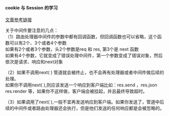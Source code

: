 #### cookie 与 Session 的学习  
[文章参考链接](http://www.ituring.com.cn/tupubarticle/3530)  

关于中间件要注意的几点：  
（1）路由处理器中间件的参数中都有回调函数，但回调函数也可以省略，这个函数可以有2个、3个或者4个参数  
         如果有2个或者3个参数，头2个参数是req 和 res, 第3个是 next 函数  
         如果有4个参数，它就变成了错误处理中间件，第一个参数变成了错误对象，然后依次是请求、响应和next对象  

（2）如果不调用next( ) 管道就会被终止，也不会再有处理器或者中间件做后续的处理。  
  如果你不调用next( ),则应该发送一个响应到客户端比如：res.send ，res.json  res.render 等，如果你不这样做，客户端会被挂起，并且最终导致超时。  

（3）如果调用了next( ),一般不宜再发送响应到客户端。如果你发送了，管道中后续的中间件或者路由处理器还会执行，但是他们发送的任何响应都是会被忽略的。  
     

